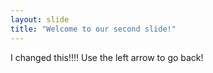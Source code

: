 ```yaml
---
layout: slide
title: "Welcome to our second slide!"
---
```

I changed this!!!!
Use the left arrow to go back!
